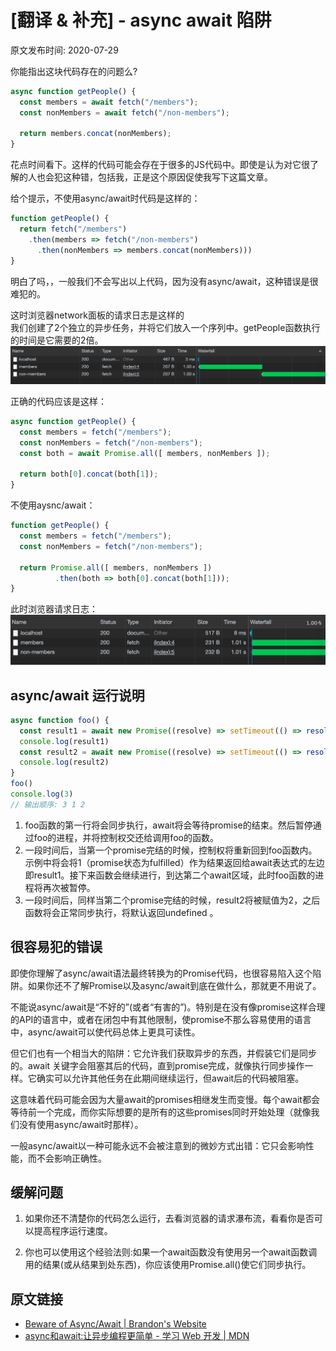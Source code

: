 # [翻译 & 补充] - async await 陷阱
原文发布时间: 2020-07-29

你能指出这块代码存在的问题么?
```js
async function getPeople() {
  const members = await fetch("/members");
  const nonMembers = await fetch("/non-members");

  return members.concat(nonMembers);
}
```
花点时间看下。这样的代码可能会存在于很多的JS代码中。即使是认为对它很了解的人也会犯这种错，包括我，正是这个原因促使我写下这篇文章。

给个提示，不使用async/await时代码是这样的：
```js
function getPeople() {
  return fetch("/members")
    .then(members => fetch("/non-members")
      .then(nonMembers => members.concat(nonMembers)))
}
```
明白了吗，，一般我们不会写出以上代码，因为没有async/await，这种错误是很难犯的。

这时浏览器network面板的请求日志是这样的<br/>
我们创建了2个独立的异步任务，并将它们放入一个序列中。getPeople函数执行的时间是它需要的2倍。
![浏览器请求日志](../assets/imgs/async-await/network-log.png)

正确的代码应该是这样：
```js
async function getPeople() {
  const members = fetch("/members");
  const nonMembers = fetch("/non-members");
  const both = await Promise.all([ members, nonMembers ]);

  return both[0].concat(both[1]);
}
```
不使用aysnc/await：
```js
function getPeople() {
  const members = fetch("/members");
  const nonMembers = fetch("/non-members");

  return Promise.all([ members, nonMembers ])
          .then(both => both[0].concat(both[1]));
}
```
此时浏览器请求日志：
![浏览器请求日志](../assets/imgs/async-await/without.png)

## async/await 运行说明
```js
async function foo() {
  const result1 = await new Promise((resolve) => setTimeout(() => resolve('1')))
  console.log(result1)
  const result2 = await new Promise((resolve) => setTimeout(() => resolve('2')))
  console.log(result2)
}
foo()
console.log(3)
// 输出顺序: 3 1 2
```
1. foo函数的第一行将会同步执行，await将会等待promise的结束。然后暂停通过foo的进程，并将控制权交还给调用foo的函数。
2. 一段时间后，当第一个promise完结的时候，控制权将重新回到foo函数内。示例中将会将1（promise状态为fulfilled）作为结果返回给await表达式的左边即result1。接下来函数会继续进行，到达第二个await区域，此时foo函数的进程将再次被暂停。
3. 一段时间后，同样当第二个promise完结的时候，result2将被赋值为2，之后函数将会正常同步执行，将默认返回undefined 。

## 很容易犯的错误
即使你理解了async/await语法最终转换为的Promise代码，也很容易陷入这个陷阱。如果你还不了解Promise以及async/await到底在做什么，那就更不用说了。

不能说async/await是“不好的”(或者“有害的”)。特别是在没有像promise这样合理的API的语言中，或者在闭包中有其他限制，使promise不那么容易使用的语言中，async/await可以使代码总体上更具可读性。

但它们也有一个相当大的陷阱：它允许我们获取异步的东西，并假装它们是同步的。await 关键字会阻塞其后的代码，直到promise完成，就像执行同步操作一样。它确实可以允许其他任务在此期间继续运行，但await后的代码被阻塞。

这意味着代码可能会因为大量await的promises相继发生而变慢。每个await都会等待前一个完成，而你实际想要的是所有的这些promises同时开始处理（就像我们没有使用async/await时那样）。

一般async/await以一种可能永远不会被注意到的微妙方式出错：它只会影响性能，而不会影响正确性。

## 缓解问题
1. 如果你还不清楚你的代码怎么运行，去看浏览器的请求瀑布流，看看你是否可以提高程序运行速度。

2. 你也可以使用这个经验法则:如果一个await函数没有使用另一个await函数调用的结果(或从结果到处东西)，你应该使用Promise.all()使它们同步执行。

## 原文链接
* [Beware of Async/Await | Brandon's Website](https://www.brandonsmith.ninja/blog/async-await)
* [async和await:让异步编程更简单 - 学习 Web 开发 | MDN](https://developer.mozilla.org/zh-CN/docs/learn/JavaScript/%E5%BC%82%E6%AD%A5/Async_await)